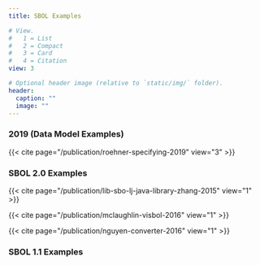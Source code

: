 ```yaml
---
title: SBOL Examples

# View.
#   1 = List
#   2 = Compact
#   3 = Card
#   4 = Citation
view: 3

# Optional header image (relative to `static/img/` folder).
header:
  caption: ""
  image: ""
---
```


### 2019 (Data Model Examples)

{{< cite page="/publication/roehner-specifying-2019" view="3" >}}

### SBOL 2.0 Examples

{{< cite page="/publication/lib-sbo-lj-java-library-zhang-2015" view="1" >}}

{{< cite page="/publication/mclaughlin-visbol-2016" view="1" >}}

{{< cite page="/publication/nguyen-converter-2016" view="1" >}}


### SBOL 1.1 Examples